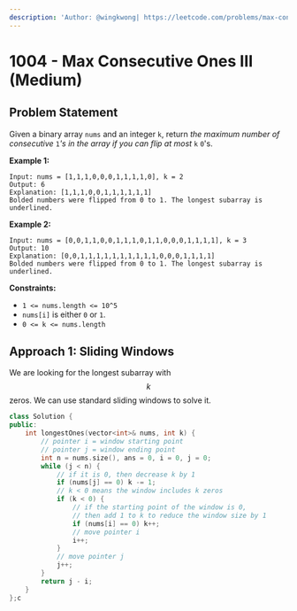 ```yaml
---
description: 'Author: @wingkwong| https://leetcode.com/problems/max-consecutive-ones-iii/'
---
```


# 1004 - Max Consecutive Ones III (Medium)

## Problem Statement

Given a binary array `nums` and an integer `k`, return _the maximum number of consecutive_ `1`_'s in the array if you can flip at most_ `k` `0`'s.&#x20;

**Example 1:**

```
Input: nums = [1,1,1,0,0,0,1,1,1,1,0], k = 2
Output: 6
Explanation: [1,1,1,0,0,1,1,1,1,1,1]
Bolded numbers were flipped from 0 to 1. The longest subarray is underlined.
```

**Example 2:**

```
Input: nums = [0,0,1,1,0,0,1,1,1,0,1,1,0,0,0,1,1,1,1], k = 3
Output: 10
Explanation: [0,0,1,1,1,1,1,1,1,1,1,1,0,0,0,1,1,1,1]
Bolded numbers were flipped from 0 to 1. The longest subarray is underlined.
```

**Constraints:**

* `1 <= nums.length <= 10^5`
* `nums[i]` is either `0` or `1`.
* `0 <= k <= nums.length`

## Approach 1: Sliding Windows

We are looking for the longest subarray with $$k$$ zeros. We can use standard sliding windows to solve it.

```cpp
class Solution {
public:
    int longestOnes(vector<int>& nums, int k) {
        // pointer i = window starting point
        // pointer j = window ending point
        int n = nums.size(), ans = 0, i = 0, j = 0;
        while (j < n) {
            // if it is 0, then decrease k by 1
            if (nums[j] == 0) k -= 1;
            // k < 0 means the window includes k zeros
            if (k < 0) {
                // if the starting point of the window is 0,
                // then add 1 to k to reduce the window size by 1 
                if (nums[i] == 0) k++;
                // move pointer i
                i++;
            }
            // move pointer j
            j++;
        }
        return j - i;
    }
};c
```
